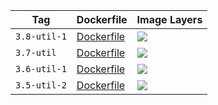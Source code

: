 Tag | Dockerfile | Image Layers
----|------------|-------------
`3.8-util-1` | [Dockerfile](https://github.com/helphi/Dockerfile-alpine/blob/master/3.8-util/Dockerfile) | [![](https://images.microbadger.com/badges/image/helphi/alpine:3.8-util-1.svg)](https://microbadger.com/images/helphi/alpine:3.8-util-1 "Get your own image badge on microbadger.com")
`3.7-util` | [Dockerfile](https://github.com/helphi/Dockerfile-alpine/blob/master/3.7-util/Dockerfile) | [![](https://images.microbadger.com/badges/image/helphi/alpine:3.7-util.svg)](https://microbadger.com/images/helphi/alpine:3.7-util "Get your own image badge on microbadger.com")
`3.6-util-1` | [Dockerfile](https://github.com/helphi/Dockerfile-alpine/blob/master/3.6-util/Dockerfile) | [![](https://images.microbadger.com/badges/image/helphi/alpine:3.6-util-1.svg)](https://microbadger.com/images/helphi/alpine:3.6-util-1 "Get your own image badge on microbadger.com")
`3.5-util-2` | [Dockerfile](https://github.com/helphi/Dockerfile-alpine/blob/master/3.5-util/Dockerfile) | [![](https://images.microbadger.com/badges/image/helphi/alpine:3.5-util-2.svg)](https://microbadger.com/images/helphi/alpine:3.5-util-2 "Get your own image badge on microbadger.com")

